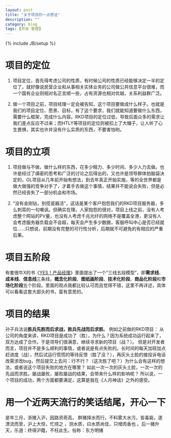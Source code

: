 ```yaml
---
layout: post
title: "关于项目的一点想法"
description: ""
category: blog
tags: [开发 管理]
---
```

{% include JB/setup %}
# 项目的定位

1.  项目定位，首先得考虑公司的性质，有时候公司的性质已经能够决定一半的定位了。就好像说民营企业和从事相关实体业务的公司做公共信息平台很难，而一个国有企业则相对名正言顺一些，占有资源也相对优越，关系利益群广泛。

2.  做一个项目之前，项目经理一定会被告知，这个项目要做成什么样子。也就是我们的项目定位、愿景、目标，有了这个要求，我们就能知道要做什么东西，需要什么框架，完成什么内容。RKD项目的定位过低，导致后面众多的需求让我们差点反应不过来；而HTLY等项目的定位则被扣上了大帽子，让人听了心生畏惧，其实也许并没有什么实质的东西，不要害怕哟。

# 项目的立项

1.  项目做与不做，做什么样的东西，花多少精力、多少时间、多少人力去做。也许是经过了缜密的思考和广泛的讨论之后得出的，又也许是领导群体拍脑袋决定的，GL项目从几年前开始有想法，到去年真正开始实施，等的全世界都是做大做强的竞争对手了，才着手去做这个事情，结果并不能说会失败，但是必然已经丧失了一部分机会和市场。

2.  “没有金刚钻，别揽瓷器活”，这话是某个客户抱怨我们的RKD项目服务器，多么刺耳的一句嘲讽。但确实在理，人家抱怨的很对，项目上线之前，没有人考虑整个网站的PV量，也没有人考虑千兆光纤的网络不是覆盖全港，更没有人会考虑服务器负载会不会超，每天会产生多少数据，客服呼叫中心是否已经就位……只想说，前期没有完整的可行性分析，后期就不可避免的有相应的严重后果。

# 项目五阶段

有套很牛X的书《[YES！产品经理](http://book.douban.com/subject/6838110/)》里面提出了一个“三线五段模型”，即**需求线**、**成本线**、**信息线**三条线，**概念化阶段**、**图纸画阶段**、**技术化阶段**、**商品化阶段**和**市场化阶段**五个阶段。里面的观点我都比较认可而且觉得不错，这里不再详述，具体可以看看这套大部头的书，蛮有意思的。

# 项目的结果

孙子兵法说**胜兵先胜而后求战，败兵先战而后求胜**。
例如之前做的RKD项目：
从公司的角度来讲，RKD项目是成功了（胜），为什么？因为系统成功运行起来了，双方达成了合作。于是领导们很满意，继续寻求新的项目（战？）。
但是对开发者而言，项目并不是多么顺利的事情，或者说是有点失败的。长时间的每天加班加点赶进度（战），然后试运行慌慌的等待反馈（胜了没？），再灰头土脸的接投诉电话改需求改bug，然后提交上去问：行不行？（这次胜了吧？）为什么会有这样的想法，或者说这个项目失败的地方在哪里？
如此一次一次的灰头土脸，一次一次的先战而求胜。屡战屡败，屡败屡战的结果，会带来什么样的影响呢？
所以说，一个项目的成功，两个方面都要满足，这算是我在《人月神话》之外的感受。

# 用一个近两天流行的笑话结尾，开心一下

是年三月，浙猪入沪，因路资奇高， 群猪择水而行，不料雾大水污，皆毒毙，遂漂流而至，沪上大惊，忙捞之 ，测水质，曰水质尚佳，只增肉香也 。后一猪升天，乐道：终得沪籍，不枉此生。俗称：东方明猪
